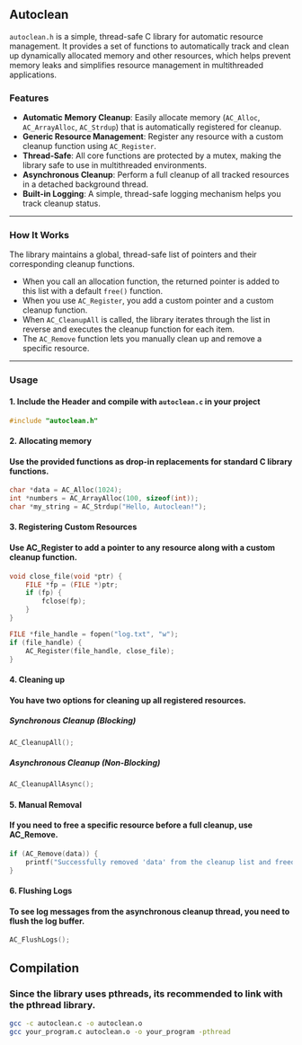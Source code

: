 ## Autoclean

`autoclean.h` is a simple, thread-safe C library for automatic resource management. It provides a set of functions to automatically track and clean up dynamically allocated memory and other resources, which helps prevent memory leaks and simplifies resource management in multithreaded applications.

### Features

- **Automatic Memory Cleanup**: Easily allocate memory (`AC_Alloc`, `AC_ArrayAlloc`, `AC_Strdup`) that is automatically registered for cleanup.
- **Generic Resource Management**: Register any resource with a custom cleanup function using `AC_Register`.
- **Thread-Safe**: All core functions are protected by a mutex, making the library safe to use in multithreaded environments.
- **Asynchronous Cleanup**: Perform a full cleanup of all tracked resources in a detached background thread.
- **Built-in Logging**: A simple, thread-safe logging mechanism helps you track cleanup status.

---

### How It Works

The library maintains a global, thread-safe list of pointers and their corresponding cleanup functions.

- When you call an allocation function, the returned pointer is added to this list with a default `free()` function.
- When you use `AC_Register`, you add a custom pointer and a custom cleanup function.
- When `AC_CleanupAll` is called, the library iterates through the list in reverse and executes the cleanup function for each item.
- The `AC_Remove` function lets you manually clean up and remove a specific resource.

---

### Usage

#### 1. Include the Header and compile with `autoclean.c` in your project

```c
#include "autoclean.h"
```

#### 2. Allocating memory 

#### Use the provided functions as drop-in replacements for standard C library functions.

```c
char *data = AC_Alloc(1024);
int *numbers = AC_ArrayAlloc(100, sizeof(int));
char *my_string = AC_Strdup("Hello, Autoclean!");
```

#### 3. Registering Custom Resources

#### Use AC_Register to add a pointer to any resource along with a custom cleanup function.

```c
void close_file(void *ptr) {
    FILE *fp = (FILE *)ptr;
    if (fp) {
        fclose(fp);
    }
}

FILE *file_handle = fopen("log.txt", "w");
if (file_handle) {
    AC_Register(file_handle, close_file);
}
```

#### 4. Cleaning up

#### You have two options for cleaning up all registered resources.

##### Synchronous Cleanup (Blocking)
```c
AC_CleanupAll();
```

##### Asynchronous Cleanup (Non-Blocking)
```c
AC_CleanupAllAsync();
```

#### 5. Manual Removal

#### If you need to free a specific resource before a full cleanup, use AC_Remove.

```c
if (AC_Remove(data)) {
    printf("Successfully removed 'data' from the cleanup list and freed it.\n");
}
```

#### 6. Flushing Logs

#### To see log messages from the asynchronous cleanup thread, you need to flush the log buffer.

```c
AC_FlushLogs();
```

## Compilation

### Since the library uses pthreads, its recommended to link with the pthread library.

```bash
gcc -c autoclean.c -o autoclean.o
gcc your_program.c autoclean.o -o your_program -pthread
```
